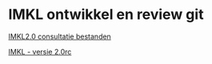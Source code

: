 # IMKL ontwikkel en review git


[IMKL2.0 consultatie bestanden](https://github.com/Geonovum/imkl2015-review/tree/master/IMKL2.x/00.%20Consultatieversie)

[IMKL - versie 2.0rc](https://github.com/Geonovum/imkl2015-review/blob/master/IMKL2.x/1-dataspecificatie/index.html)




